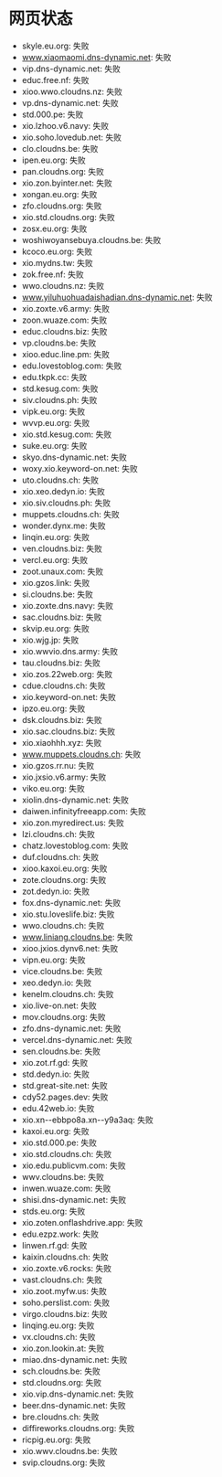 # 网页状态
- skyle.eu.org: 失败
- www.xiaomaomi.dns-dynamic.net: 失败
- vip.dns-dynamic.net: 失败
- educ.free.nf: 失败
- xioo.wwo.cloudns.nz: 失败
- vp.dns-dynamic.net: 失败
- std.000.pe: 失败
- xio.lzhoo.v6.navy: 失败
- xio.soho.lovedub.net: 失败
- clo.cloudns.be: 失败
- ipen.eu.org: 失败
- pan.cloudns.org: 失败
- xio.zon.byinter.net: 失败
- xongan.eu.org: 失败
- zfo.cloudns.org: 失败
- xio.std.cloudns.org: 失败
- zosx.eu.org: 失败
- woshiwoyansebuya.cloudns.be: 失败
- kcoco.eu.org: 失败
- xio.mydns.tw: 失败
- zok.free.nf: 失败
- wwo.cloudns.nz: 失败
- www.yiluhuohuadaishadian.dns-dynamic.net: 失败
- xio.zoxte.v6.army: 失败
- zoon.wuaze.com: 失败
- educ.cloudns.biz: 失败
- vp.cloudns.be: 失败
- xioo.educ.line.pm: 失败
- edu.lovestoblog.com: 失败
- edu.tkpk.cc: 失败
- std.kesug.com: 失败
- siv.cloudns.ph: 失败
- vipk.eu.org: 失败
- wvvp.eu.org: 失败
- xio.std.kesug.com: 失败
- suke.eu.org: 失败
- skyo.dns-dynamic.net: 失败
- woxy.xio.keyword-on.net: 失败
- uto.cloudns.ch: 失败
- xio.xeo.dedyn.io: 失败
- xio.siv.cloudns.ph: 失败
- muppets.cloudns.ch: 失败
- wonder.dynx.me: 失败
- linqin.eu.org: 失败
- ven.cloudns.biz: 失败
- vercl.eu.org: 失败
- zoot.unaux.com: 失败
- xio.gzos.link: 失败
- si.cloudns.be: 失败
- xio.zoxte.dns.navy: 失败
- sac.cloudns.biz: 失败
- skvip.eu.org: 失败
- xio.wjg.jp: 失败
- xio.wwvio.dns.army: 失败
- tau.cloudns.biz: 失败
- xio.zos.22web.org: 失败
- cdue.cloudns.ch: 失败
- xio.keyword-on.net: 失败
- ipzo.eu.org: 失败
- dsk.cloudns.biz: 失败
- xio.sac.cloudns.biz: 失败
- xio.xiaohhh.xyz: 失败
- www.muppets.cloudns.ch: 失败
- xio.gzos.rr.nu: 失败
- xio.jxsio.v6.army: 失败
- viko.eu.org: 失败
- xiolin.dns-dynamic.net: 失败
- daiwen.infinityfreeapp.com: 失败
- xio.zon.myredirect.us: 失败
- lzi.cloudns.ch: 失败
- chatz.lovestoblog.com: 失败
- duf.cloudns.ch: 失败
- xioo.kaxoi.eu.org: 失败
- zote.cloudns.org: 失败
- zot.dedyn.io: 失败
- fox.dns-dynamic.net: 失败
- xio.stu.loveslife.biz: 失败
- wwo.cloudns.ch: 失败
- www.liniang.cloudns.be: 失败
- xioo.jxios.dynv6.net: 失败
- vipn.eu.org: 失败
- vice.cloudns.be: 失败
- xeo.dedyn.io: 失败
- kenelm.cloudns.ch: 失败
- xio.live-on.net: 失败
- mov.cloudns.org: 失败
- zfo.dns-dynamic.net: 失败
- vercel.dns-dynamic.net: 失败
- sen.cloudns.be: 失败
- xio.zot.rf.gd: 失败
- std.dedyn.io: 失败
- std.great-site.net: 失败
- cdy52.pages.dev: 失败
- edu.42web.io: 失败
- xio.xn--ebbpo8a.xn--y9a3aq: 失败
- kaxoi.eu.org: 失败
- xio.std.000.pe: 失败
- xio.std.cloudns.ch: 失败
- xio.edu.publicvm.com: 失败
- wwv.cloudns.be: 失败
- inwen.wuaze.com: 失败
- shisi.dns-dynamic.net: 失败
- stds.eu.org: 失败
- xio.zoten.onflashdrive.app: 失败
- edu.ezpz.work: 失败
- linwen.rf.gd: 失败
- kaixin.cloudns.ch: 失败
- xio.zoxte.v6.rocks: 失败
- vast.cloudns.ch: 失败
- xio.zoot.myfw.us: 失败
- soho.perslist.com: 失败
- virgo.cloudns.biz: 失败
- linqing.eu.org: 失败
- vx.cloudns.ch: 失败
- xio.zon.lookin.at: 失败
- miao.dns-dynamic.net: 失败
- sch.cloudns.be: 失败
- std.cloudns.org: 失败
- xio.vip.dns-dynamic.net: 失败
- beer.dns-dynamic.net: 失败
- bre.cloudns.ch: 失败
- diffireworks.cloudns.org: 失败
- ricpig.eu.org: 失败
- xio.wwv.cloudns.be: 失败
- svip.cloudns.org: 失败
